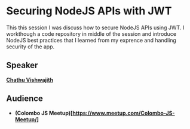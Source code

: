 # Securing NodeJS APIs with JWT

This this session I was discuss how to secure NodeJS APIs using JWT. I workthough a code repository in middle of the session and introduce NodeJS best practices that I learned from my exprence and handling security of the app.

## Speaker
**[Chathu Vishwajith](http://chathu.me)**

## Audience
* **(Colombo JS Meetup)[https://www.meetup.com/Colombo-JS-Meetup/]**
